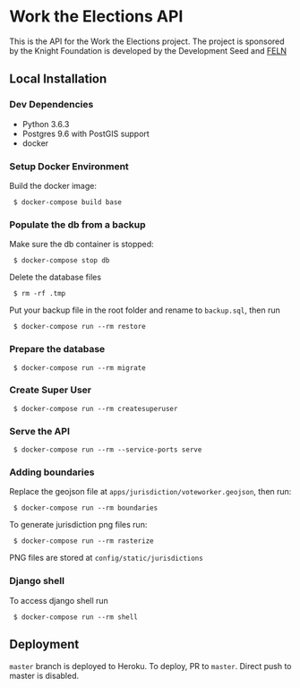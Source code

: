 # Work the Elections API

This is the API for the Work the Elections project. The project is sponsored by the Knight Foundation is developed by the Development Seed and [FELN](http://fairelectionsnetwork.com/)

## Local Installation

### Dev Dependencies

- Python 3.6.3 
- Postgres 9.6 with PostGIS support
- docker

### Setup Docker Environment

Build the docker image:

     $ docker-compose build base

### Populate the db from a backup

Make sure the db container is stopped:

     $ docker-compose stop db
    
Delete the database files

     $ rm -rf .tmp

Put your backup file in the root folder and rename to `backup.sql`, then run

     $ docker-compose run --rm restore

### Prepare the database

     $ docker-compose run --rm migrate

### Create Super User

     $ docker-compose run --rm createsuperuser

### Serve the API

     $ docker-compose run --rm --service-ports serve

### Adding boundaries

Replace the geojson file at `apps/jurisdiction/voteworker.geojson`, then run:

     $ docker-compose run --rm boundaries

To generate jurisdiction png files run:

     $ docker-compose run --rm rasterize

PNG files are stored at `config/static/jurisdictions`

### Django shell

To access django shell run

     $ docker-compose run --rm shell

## Deployment

`master` branch is deployed to Heroku. To deploy, PR to `master`. Direct push to master is disabled.
